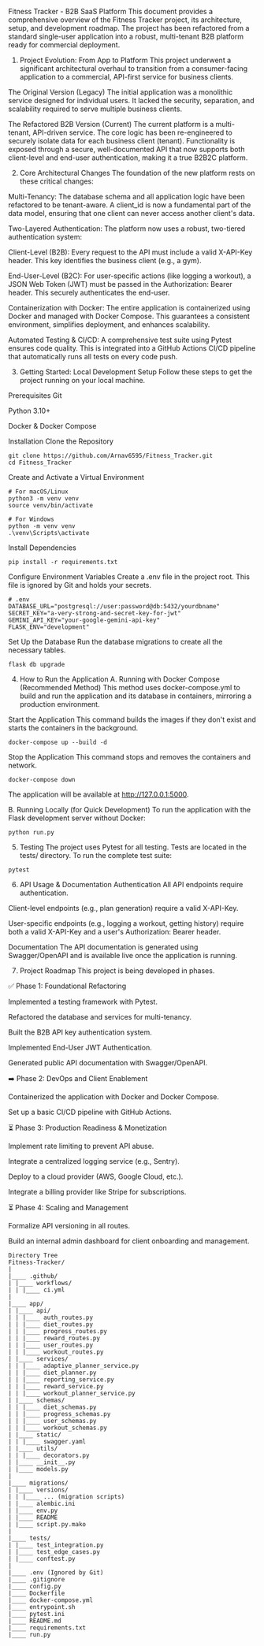 Fitness Tracker - B2B SaaS Platform
This document provides a comprehensive overview of the Fitness Tracker project, its architecture, setup, and development roadmap. The project has been refactored from a standard single-user application into a robust, multi-tenant B2B platform ready for commercial deployment.

1. Project Evolution: From App to Platform
This project underwent a significant architectural overhaul to transition from a consumer-facing application to a commercial, API-first service for business clients.

The Original Version (Legacy)
The initial application was a monolithic service designed for individual users. It lacked the security, separation, and scalability required to serve multiple business clients.

The Refactored B2B Version (Current)
The current platform is a multi-tenant, API-driven service. The core logic has been re-engineered to securely isolate data for each business client (tenant). Functionality is exposed through a secure, well-documented API that now supports both client-level and end-user authentication, making it a true B2B2C platform.

2. Core Architectural Changes
The foundation of the new platform rests on these critical changes:

Multi-Tenancy: The database schema and all application logic have been refactored to be tenant-aware. A client_id is now a fundamental part of the data model, ensuring that one client can never access another client's data.

Two-Layered Authentication: The platform now uses a robust, two-tiered authentication system:

Client-Level (B2B): Every request to the API must include a valid X-API-Key header. This key identifies the business client (e.g., a gym).

End-User-Level (B2C): For user-specific actions (like logging a workout), a JSON Web Token (JWT) must be passed in the Authorization: Bearer <token> header. This securely authenticates the end-user.

Containerization with Docker: The entire application is containerized using Docker and managed with Docker Compose. This guarantees a consistent environment, simplifies deployment, and enhances scalability.

Automated Testing & CI/CD: A comprehensive test suite using Pytest ensures code quality. This is integrated into a GitHub Actions CI/CD pipeline that automatically runs all tests on every code push.

3. Getting Started: Local Development Setup
Follow these steps to get the project running on your local machine.

Prerequisites
Git

Python 3.10+

Docker & Docker Compose

Installation
Clone the Repository
```
git clone https://github.com/Arnav6595/Fitness_Tracker.git
cd Fitness_Tracker
```
Create and Activate a Virtual Environment
```
# For macOS/Linux
python3 -m venv venv
source venv/bin/activate

# For Windows
python -m venv venv
.\venv\Scripts\activate
```
Install Dependencies
```
pip install -r requirements.txt
```
Configure Environment Variables
Create a .env file in the project root. This file is ignored by Git and holds your secrets.
```
# .env
DATABASE_URL="postgresql://user:password@db:5432/yourdbname"
SECRET_KEY="a-very-strong-and-secret-key-for-jwt"
GEMINI_API_KEY="your-google-gemini-api-key"
FLASK_ENV="development"
```
Set Up the Database
Run the database migrations to create all the necessary tables.
```
flask db upgrade
```
4. How to Run the Application
A. Running with Docker Compose (Recommended Method)
This method uses docker-compose.yml to build and run the application and its database in containers, mirroring a production environment.

Start the Application
This command builds the images if they don't exist and starts the containers in the background.
```
docker-compose up --build -d
```
Stop the Application
This command stops and removes the containers and network.
```
docker-compose down
```
The application will be available at http://127.0.0.1:5000.

B. Running Locally (for Quick Development)
To run the application with the Flask development server without Docker:
```
python run.py
```
5. Testing
The project uses Pytest for all testing. Tests are located in the tests/ directory. To run the complete test suite:
```
pytest
```
6. API Usage & Documentation
Authentication
All API endpoints require authentication.

Client-level endpoints (e.g., plan generation) require a valid X-API-Key.

User-specific endpoints (e.g., logging a workout, getting history) require both a valid X-API-Key and a user's Authorization: Bearer <token> header.

Documentation
The API documentation is generated using Swagger/OpenAPI and is available live once the application is running.


7. Project Roadmap
This project is being developed in phases.

✅ Phase 1: Foundational Refactoring

Implemented a testing framework with Pytest.

Refactored the database and services for multi-tenancy.

Built the B2B API key authentication system.

Implemented End-User JWT Authentication.

Generated public API documentation with Swagger/OpenAPI.

➡️ Phase 2: DevOps and Client Enablement

Containerized the application with Docker and Docker Compose.

Set up a basic CI/CD pipeline with GitHub Actions.

⏳ Phase 3: Production Readiness & Monetization

Implement rate limiting to prevent API abuse.

Integrate a centralized logging service (e.g., Sentry).

Deploy to a cloud provider (AWS, Google Cloud, etc.).

Integrate a billing provider like Stripe for subscriptions.

⏳ Phase 4: Scaling and Management

Formalize API versioning in all routes.

Build an internal admin dashboard for client onboarding and management.
```
Directory Tree
Fitness-Tracker/
|
|____ .github/
| |____ workflows/
| | |____ ci.yml
|
|____ app/
| |____ api/
| | |____ auth_routes.py
| | |____ diet_routes.py
| | |____ progress_routes.py
| | |____ reward_routes.py
| | |____ user_routes.py
| | |____ workout_routes.py
| |____ services/
| | |____ adaptive_planner_service.py
| | |____ diet_planner.py
| | |____ reporting_service.py
| | |____ reward_service.py
| | |____ workout_planner_service.py
| |____ schemas/
| | |____ diet_schemas.py
| | |____ progress_schemas.py
| | |____ user_schemas.py
| | |____ workout_schemas.py
| |____ static/
| | |____ swagger.yaml
| |____ utils/
| | |____ decorators.py
| |____ __init__.py
| |____ models.py
|
|____ migrations/
| |____ versions/
| | |____ ... (migration scripts)
| |____ alembic.ini
| |____ env.py
| |____ README
| |____ script.py.mako
|
|____ tests/
| |____ test_integration.py
| |____ test_edge_cases.py
| |____ conftest.py
|
|____ .env (Ignored by Git)
|____ .gitignore
|____ config.py
|____ Dockerfile
|____ docker-compose.yml
|____ entrypoint.sh
|____ pytest.ini
|____ README.md
|____ requirements.txt
|____ run.py
```
